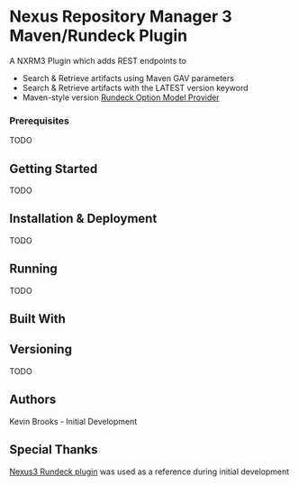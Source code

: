# Nexus Repository Manager 3 Maven/Rundeck Plugin
A NXRM3 Plugin which adds REST endpoints to
* Search & Retrieve artifacts using Maven GAV parameters
* Search & Retrieve artifacts with the LATEST version keyword
* Maven-style version [Rundeck Option Model Provider](http://rundeck.org/docs/manual/jobs.html#option-model-provider)

### Prerequisites
TODO

## Getting Started
TODO

## Installation & Deployment
TODO

## Running
TODO

## Built With

## Versioning
TODO

## Authors
Kevin Brooks - Initial Development

## Special Thanks
[Nexus3 Rundeck plugin](https://github.com/nongfenqi/nexus3-rundeck-plugin) was used as a reference during initial development